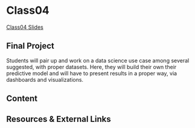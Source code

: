 # Class04
[Class04 Slides](https://docs.google.com/presentation/d/1CPcYW4ZIdF0MqSeEwi6D0Nj3lG8RNRdOVNsp6--OBM4/edit?usp=sharing)

## Final Project  

Students will pair up and work on a data science use case among several suggested, with proper datasets. Here, they will build their own their predictive model and will have to present results in a proper way, via dashboards and visualizations. 

## Content

## Resources & External Links
